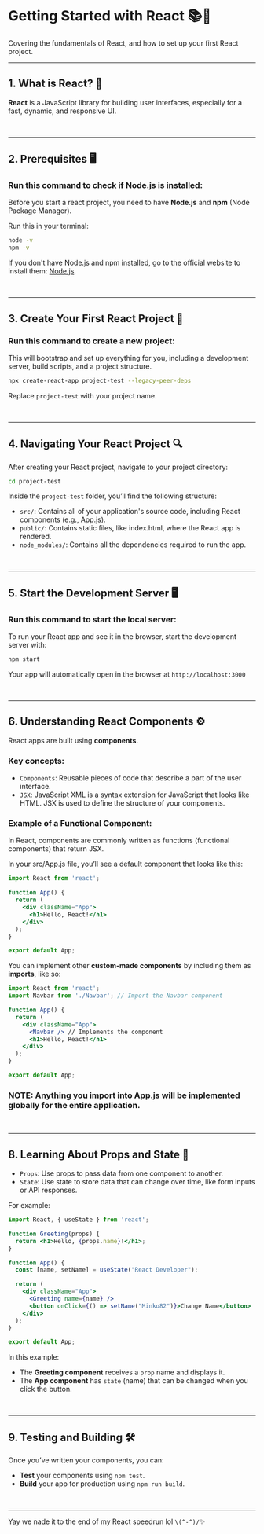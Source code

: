# Getting Started with React 📚🚀

Covering the fundamentals of React, and how to set up your first React project.

---

## 1. What is React? 🤔

**React** is a JavaScript library for building user interfaces, especially for a fast, dynamic, and responsive UI. 

<br>

---

## 2. Prerequisites 🖥️

### Run this command to check if Node.js is installed:

Before you start a react project, you need to have **Node.js** and **npm** (Node Package Manager).

Run this in your terminal:

```bash
node -v
npm -v
```

If you don't have Node.js and npm installed, go to the official website to install them: [Node.js](https://nodejs.org/en).

<br>

---

## 3. Create Your First React Project 🎨

### Run this command to create a new project:

This will bootstrap and set up everything for you, including a development server, build scripts, and a project structure.

```bash
npx create-react-app project-test --legacy-peer-deps
```

Replace ```project-test``` with your project name.

<br>

---

## 4. Navigating Your React Project 🔍

After creating your React project, navigate to your project directory:

```bash
cd project-test
```

Inside the ```project-test``` folder, you’ll find the following structure:

- ```src/```: Contains all of your application's source code, including React components (e.g., App.js).
- ```public/```: Contains static files, like index.html, where the React app is rendered.
- ```node_modules/```: Contains all the dependencies required to run the app.

<br>

---

## 5. Start the Development Server 🖥️

### Run this command to start the local server:

To run your React app and see it in the browser, start the development server with:

```bash
npm start
```
Your app will automatically open in the browser at ```http://localhost:3000```

<br>

---

## 6. Understanding React Components ⚙️

React apps are built using **components**.

### Key concepts:

- ```Components```: Reusable pieces of code that describe a part of the user interface. 
- ```JSX```: JavaScript XML is a syntax extension for JavaScript that looks like HTML. JSX is used to define the structure of your components.

### Example of a Functional Component:

In React, components are commonly written as functions (functional components) that return JSX. 

In your src/App.js file, you’ll see a default component that looks like this:

```jsx
import React from 'react';

function App() {
  return (
    <div className="App">
      <h1>Hello, React!</h1>
    </div>
  );
}

export default App;
```

You can implement other **custom-made components** by including them as **imports**, like so: 

```jsx
import React from 'react';
import Navbar from './Navbar'; // Import the Navbar component

function App() {
  return (
    <div className="App">
      <Navbar /> // Implements the component
      <h1>Hello, React!</h1>
    </div>
  );
}

export default App;
```

### **NOTE:** Anything you import into App.js will be implemented globally for the entire application.

<br>

---

## 8. Learning About Props and State 🔑
- ```Props```: Use props to pass data from one component to another.
- ```State```: Use state to store data that can change over time, like form inputs or API responses.

For example:

```jsx
import React, { useState } from 'react';

function Greeting(props) {
  return <h1>Hello, {props.name}!</h1>;
}

function App() {
  const [name, setName] = useState("React Developer");

  return (
    <div className="App">
      <Greeting name={name} />
      <button onClick={() => setName("Minko82")}>Change Name</button>
    </div>
  );
}

export default App;
```

In this example:

- The **Greeting component** receives a ```prop``` name and displays it.
- The **App component** has ```state``` (name) that can be changed when you click the button.

<br>

---

## 9. Testing and Building 🛠️
Once you’ve written your components, you can:

- **Test** your components using ```npm test```.
- **Build** your app for production using ```npm run build```.

<br>

---

Yay we nade it to the end of my React speedrun lol ```\(^-^)/```✨

